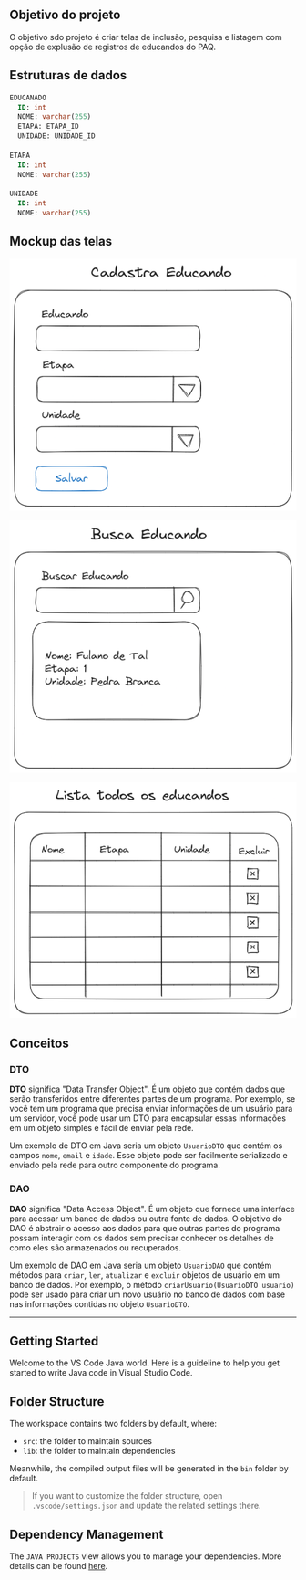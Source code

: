 ## Objetivo do projeto

O objetivo sdo projeto é criar telas de inclusão, pesquisa e listagem com opção de explusão de registros de educandos do PAQ.

## Estruturas de dados

```sql
EDUCANADO
  ID: int
  NOME: varchar(255)
  ETAPA: ETAPA_ID
  UNIDADE: UNIDADE_ID

ETAPA
  ID: int
  NOME: varchar(255)

UNIDADE
  ID: int
  NOME: varchar(255)
```

## Mockup das telas

![Cadastro de educando](./doc/cadastro.png)

![Busca de educando](./doc/busca.png)

![Listagem de educando](./doc/lista.png)

## Conceitos

### DTO

**DTO** significa "Data Transfer Object". É um objeto que contém dados que serão transferidos entre diferentes partes de um programa. Por exemplo, se você tem um programa que precisa enviar informações de um usuário para um servidor, você pode usar um DTO para encapsular essas informações em um objeto simples e fácil de enviar pela rede.

Um exemplo de DTO em Java seria um objeto `UsuarioDTO` que contém os campos `nome`, `email` e `idade`. Esse objeto pode ser facilmente serializado e enviado pela rede para outro componente do programa.

### DAO
**DAO** significa "Data Access Object". É um objeto que fornece uma interface para acessar um banco de dados ou outra fonte de dados. O objetivo do DAO é abstrair o acesso aos dados para que outras partes do programa possam interagir com os dados sem precisar conhecer os detalhes de como eles são armazenados ou recuperados.

Um exemplo de DAO em Java seria um objeto `UsuarioDAO` que contém métodos para `criar`, `ler`, `atualizar` e `excluir` objetos de usuário em um banco de dados. Por exemplo, o método `criarUsuario(UsuarioDTO usuario)` pode ser usado para criar um novo usuário no banco de dados com base nas informações contidas no objeto `UsuarioDTO`.

---

## Getting Started

Welcome to the VS Code Java world. Here is a guideline to help you get started to write Java code in Visual Studio Code.

## Folder Structure

The workspace contains two folders by default, where:

- `src`: the folder to maintain sources
- `lib`: the folder to maintain dependencies

Meanwhile, the compiled output files will be generated in the `bin` folder by default.

> If you want to customize the folder structure, open `.vscode/settings.json` and update the related settings there.

## Dependency Management

The `JAVA PROJECTS` view allows you to manage your dependencies. More details can be found [here](https://github.com/microsoft/vscode-java-dependency#manage-dependencies).
